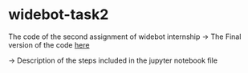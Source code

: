 # widebot-task2
The code of the second assignment of widebot internship
-> The Final version of the code [here](https://github.com/moaaztaha/widebot-task2/blob/master/Final.ipynb)

-> Description of the steps included in the jupyter notebook file
